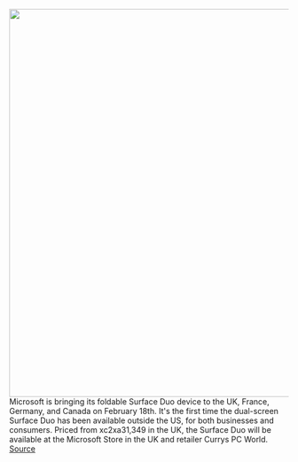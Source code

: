<img src='https://cdn.vox-cdn.com/thumbor/GZCLkH6wLTjLlykt7r6vmg1pVGk=/0x0:2040x1360/1200x800/filters:focal(857x517:1183x843)/cdn.vox-cdn.com/uploads/chorus_image/image/68803218/vpavic_4176_20200905_0038.0.jpg' width='700px' /><br/>
Microsoft is bringing its foldable Surface Duo device to the UK, France, Germany, and Canada on February 18th. It's the first time the dual-screen Surface Duo has been available outside the US, for both businesses and consumers. Priced from xc2xa31,349 in the UK, the Surface Duo will be available at the Microsoft Store in the UK and retailer Currys PC World.
<a href='https://www.theverge.com/2021/2/11/22278035/microsoft-surface-duo-uk-release-date-price-features'> Source <a/>